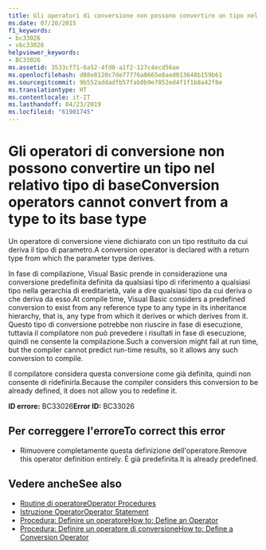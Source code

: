 ```yaml
---
title: Gli operatori di conversione non possono convertire un tipo nel relativo tipo di base
ms.date: 07/20/2015
f1_keywords:
- bc33026
- vbc33026
helpviewer_keywords:
- BC33026
ms.assetid: 3533cf71-6a52-4fd0-a1f2-127c4ecd56ae
ms.openlocfilehash: d88e8120c7de77776a8665e8aed013648b159b61
ms.sourcegitcommit: 9b552addadfb57fab0b9e7852ed4f1f1b8a42f8e
ms.translationtype: HT
ms.contentlocale: it-IT
ms.lasthandoff: 04/23/2019
ms.locfileid: "61901745"
---
```

# <a name="conversion-operators-cannot-convert-from-a-type-to-its-base-type"></a><span data-ttu-id="d8a11-102">Gli operatori di conversione non possono convertire un tipo nel relativo tipo di base</span><span class="sxs-lookup"><span data-stu-id="d8a11-102">Conversion operators cannot convert from a type to its base type</span></span>
<span data-ttu-id="d8a11-103">Un operatore di conversione viene dichiarato con un tipo restituito da cui deriva il tipo di parametro.</span><span class="sxs-lookup"><span data-stu-id="d8a11-103">A conversion operator is declared with a return type from which the parameter type derives.</span></span>  
  
 <span data-ttu-id="d8a11-104">In fase di compilazione, Visual Basic prende in considerazione una conversione predefinita definita da qualsiasi tipo di riferimento a qualsiasi tipo nella gerarchia di ereditarietà, vale a dire qualsiasi tipo da cui deriva o che deriva da esso.</span><span class="sxs-lookup"><span data-stu-id="d8a11-104">At compile time, Visual Basic considers a predefined conversion to exist from any reference type to any type in its inheritance hierarchy, that is, any type from which it derives or which derives from it.</span></span> <span data-ttu-id="d8a11-105">Questo tipo di conversione potrebbe non riuscire in fase di esecuzione, tuttavia il compilatore non può prevedere i risultati in fase di esecuzione, quindi ne consente la compilazione.</span><span class="sxs-lookup"><span data-stu-id="d8a11-105">Such a conversion might fail at run time, but the compiler cannot predict run-time results, so it allows any such conversion to compile.</span></span>  
  
 <span data-ttu-id="d8a11-106">Il compilatore considera questa conversione come già definita, quindi non consente di ridefinirla.</span><span class="sxs-lookup"><span data-stu-id="d8a11-106">Because the compiler considers this conversion to be already defined, it does not allow you to redefine it.</span></span>  
  
 <span data-ttu-id="d8a11-107">**ID errore:** BC33026</span><span class="sxs-lookup"><span data-stu-id="d8a11-107">**Error ID:** BC33026</span></span>  
  
## <a name="to-correct-this-error"></a><span data-ttu-id="d8a11-108">Per correggere l'errore</span><span class="sxs-lookup"><span data-stu-id="d8a11-108">To correct this error</span></span>  
  
- <span data-ttu-id="d8a11-109">Rimuovere completamente questa definizione dell'operatore.</span><span class="sxs-lookup"><span data-stu-id="d8a11-109">Remove this operator definition entirely.</span></span> <span data-ttu-id="d8a11-110">È già predefinita.</span><span class="sxs-lookup"><span data-stu-id="d8a11-110">It is already predefined.</span></span>  
  
## <a name="see-also"></a><span data-ttu-id="d8a11-111">Vedere anche</span><span class="sxs-lookup"><span data-stu-id="d8a11-111">See also</span></span>

- [<span data-ttu-id="d8a11-112">Routine di operatore</span><span class="sxs-lookup"><span data-stu-id="d8a11-112">Operator Procedures</span></span>](../../visual-basic/programming-guide/language-features/procedures/operator-procedures.md)
- [<span data-ttu-id="d8a11-113">Istruzione Operator</span><span class="sxs-lookup"><span data-stu-id="d8a11-113">Operator Statement</span></span>](../../visual-basic/language-reference/statements/operator-statement.md)
- [<span data-ttu-id="d8a11-114">Procedura: Definire un operatore</span><span class="sxs-lookup"><span data-stu-id="d8a11-114">How to: Define an Operator</span></span>](../../visual-basic/programming-guide/language-features/procedures/how-to-define-an-operator.md)
- [<span data-ttu-id="d8a11-115">Procedura: Definire un operatore di conversione</span><span class="sxs-lookup"><span data-stu-id="d8a11-115">How to: Define a Conversion Operator</span></span>](../../visual-basic/programming-guide/language-features/procedures/how-to-define-a-conversion-operator.md)
